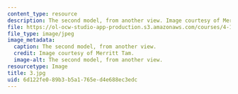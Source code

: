 ```yaml
---
content_type: resource
description: The second model, from another view. Image courtesy of Merritt Tam.
file: https://ol-ocw-studio-app-production.s3.amazonaws.com/courses/4-171-the-space-between-workshop-fall-2004/6d122fe089b3b5a1765ed4e688ec3edc_3.jpg
file_type: image/jpeg
image_metadata:
  caption: The second model, from another view.
  credit: Image courtesy of Merritt Tam.
  image-alt: The second model, from another view.
resourcetype: Image
title: 3.jpg
uid: 6d122fe0-89b3-b5a1-765e-d4e688ec3edc
---
```

